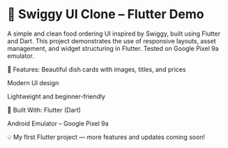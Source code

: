 # 🍔 Swiggy UI Clone – Flutter Demo
A simple and clean food ordering UI inspired by Swiggy, built using Flutter and Dart. This project demonstrates the use of responsive layouts, asset management, and widget structuring in Flutter. Tested on Google Pixel 9a emulator.

🚀 Features:
Beautiful dish cards with images, titles, and prices

Modern UI design

Lightweight and beginner-friendly

📱 Built With:
Flutter (Dart)

Android Emulator – Google Pixel 9a

💡 My first Flutter project — more features and updates coming soon!




